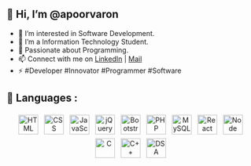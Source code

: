 ## 👋 Hi, I’m @apoorvaron 
- 👀 I’m interested in Software Development.
- 🔭 I’m a Information Technology Student.
- 🤔 Passionate about Programming.
- 📫 Connect with me on  <a href = "https://www.linkedin.com/in/apoorv-aron-742882212" target="_blank">LinkedIn</a> | <a target="_blank" href = "mailto:apoorv.aron02@gmail.com">Mail</a>
- ⚡ #Developer #Innovator #Programmer #Software



## 🧰 Languages :
<p align="center">
 <img src="https://upload.wikimedia.org/wikipedia/commons/thumb/6/61/HTML5_logo_and_wordmark.svg/512px-HTML5_logo_and_wordmark.svg.png" alt="HTML" height="40" style="vertical-align:top; margin:4px">
 <img src="https://upload.wikimedia.org/wikipedia/commons/thumb/d/d5/CSS3_logo_and_wordmark.svg/1200px-CSS3_logo_and_wordmark.svg.png" alt="CSS" height="40" style="vertical-align:top; margin:4px">
 <img src="https://upload.wikimedia.org/wikipedia/commons/thumb/9/99/Unofficial_JavaScript_logo_2.svg/480px-Unofficial_JavaScript_logo_2.svg.png" alt="JavaScript" height="40" style="vertical-align:top; margin:4px">
 <img src="https://openjsf.org/wp-content/uploads/sites/84/2019/10/jquery-logo-vertical_large_square.png" alt="jQuery" height="40" style="vertical-align:top; margin:4px">
 <img src="https://upload.wikimedia.org/wikipedia/commons/thumb/b/b2/Bootstrap_logo.svg/512px-Bootstrap_logo.svg.png" alt="Bootstrap" height="40" style="vertical-align:top; margin:4px">
 <img src="https://upload.wikimedia.org/wikipedia/commons/thumb/2/27/PHP-logo.svg/2560px-PHP-logo.svg.png" alt="PHP" height="40" style="vertical-align:top; margin:4px">
 <img src="https://download.logo.wine/logo/MySQL/MySQL-Logo.wine.png" alt="MySQL" height="40" style="vertical-align:top; margin:4px">
 <img src="https://static.cdnlogo.com/logos/r/85/react.svg" alt="React JS" height="40" style="vertical-align:top; margin:4px">
<img src="https://www.surrealcms.com/uploads/nodejs-logo.png" alt="Node JS" height="40" style="vertical-align:top; margin:4px"> 
<img src="https://i.pinimg.com/originals/6e/46/e7/6e46e7dbe2bb73dacc055e5dbd85c3ad.png" alt="C" height="40" style="vertical-align:top; margin:4px">
<img src="https://i.pinimg.com/736x/a2/dc/32/a2dc3249364449a49f01a6275d277b8c.jpg" alt="C++" height="40" style="vertical-align:top; margin:4px"> 
 <img src="https://destatic.blob.core.windows.net/images/ds-logo.png" alt="DSA" height="40" style="vertical-align:top; margin:4px"> 

</p>

